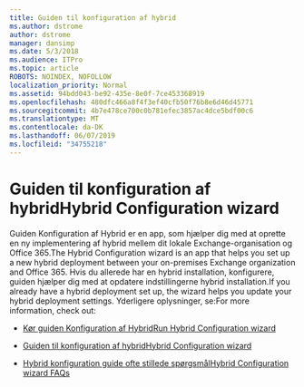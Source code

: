 ```yaml
---
title: Guiden til konfiguration af hybrid
ms.author: dstrome
author: dstrome
manager: dansimp
ms.date: 5/3/2018
ms.audience: ITPro
ms.topic: article
ROBOTS: NOINDEX, NOFOLLOW
localization_priority: Normal
ms.assetid: 94bdd043-be92-435e-8e0f-7ce453368919
ms.openlocfilehash: 480dfc466a8f4f3ef40cfb50f76b8e6d46d45771
ms.sourcegitcommit: 4b7e478ce700c0b781efec3857ac4dce5bdf00c6
ms.translationtype: MT
ms.contentlocale: da-DK
ms.lasthandoff: 06/07/2019
ms.locfileid: "34755218"
---
```

# <a name="hybrid-configuration-wizard"></a><span data-ttu-id="d2173-102">Guiden til konfiguration af hybrid</span><span class="sxs-lookup"><span data-stu-id="d2173-102">Hybrid Configuration wizard</span></span>

<span data-ttu-id="d2173-103">Guiden Konfiguration af Hybrid er en app, som hjælper dig med at oprette en ny implementering af hybrid mellem dit lokale Exchange-organisation og Office 365.</span><span class="sxs-lookup"><span data-stu-id="d2173-103">The Hybrid Configuration wizard is an app that helps you set up a new hybrid deployment between your on-premises Exchange organization and Office 365.</span></span> <span data-ttu-id="d2173-104">Hvis du allerede har en hybrid installation, konfigurere, guiden hjælper dig med at opdatere indstillingerne hybrid installation.</span><span class="sxs-lookup"><span data-stu-id="d2173-104">If you already have a hybrid deployment set up, the wizard helps you update your hybrid deployment settings.</span></span> <span data-ttu-id="d2173-105">Yderligere oplysninger, se:</span><span class="sxs-lookup"><span data-stu-id="d2173-105">For more information, check out:</span></span>
  
- [<span data-ttu-id="d2173-106">Kør guiden Konfiguration af Hybrid</span><span class="sxs-lookup"><span data-stu-id="d2173-106">Run Hybrid Configuration wizard</span></span>](https://technet.microsoft.com/library/mt595788%28v=exchg.150%29.aspx)
    
- [<span data-ttu-id="d2173-107">Guiden til konfiguration af hybrid</span><span class="sxs-lookup"><span data-stu-id="d2173-107">Hybrid Configuration wizard</span></span>](https://technet.microsoft.com/library/hh529921%28v=exchg.150%29.aspx)
    
- [<span data-ttu-id="d2173-108">Hybrid konfiguration guide ofte stillede spørgsmål</span><span class="sxs-lookup"><span data-stu-id="d2173-108">Hybrid Configuration wizard FAQs</span></span>](https://technet.microsoft.com/library/mt488940%28v=exchg.150%29.aspx)
    

